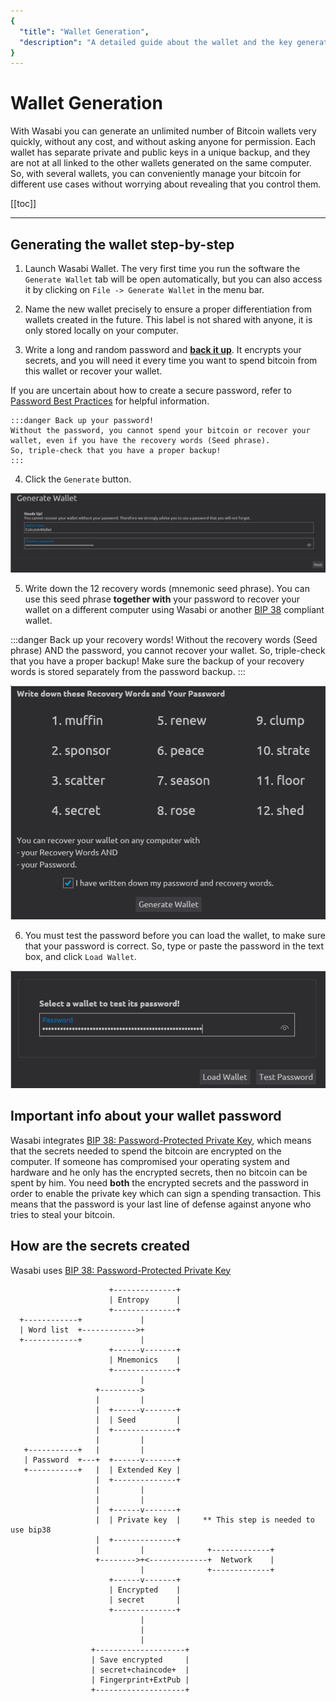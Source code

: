 ```yaml
---
{
  "title": "Wallet Generation",
  "description": "A detailed guide about the wallet and the key generation in Wasabi. This is the Wasabi documentation, an archive of knowledge about the open-source, non-custodial and privacy-focused Bitcoin wallet for desktop."
}
---
```


# Wallet Generation

With Wasabi you can generate an unlimited number of Bitcoin wallets very quickly, without any cost, and without asking anyone for permission.
Each wallet has separate private and public keys in a unique backup, and they are not at all linked to the other wallets generated on the same computer.
So, with several wallets, you can conveniently manage your bitcoin for different use cases without worrying about revealing that you control them.

[[toc]]

---

## Generating the wallet step-by-step

1. Launch Wasabi Wallet.
The very first time you run the software the `Generate Wallet` tab will be open automatically, but you can also access it by clicking on `File -> Generate Wallet` in the menu bar.

2. Name the new wallet precisely to ensure a proper differentiation from wallets created in the future.
This label is not shared with anyone, it is only stored locally on your computer.

3. Write a long and random password and **[back it up](/using-wasabi/BackupBestPractices.md)**.
It encrypts your secrets, and you will need it every time you want to spend bitcoin from this wallet or recover your wallet.

If you are uncertain about how to create a secure password, refer to [Password Best Practices](/using-wasabi/PasswordBestPractices.md) for helpful information.


	:::danger Back up your password!
	Without the password, you cannot spend your bitcoin or recover your wallet, even if you have the recovery words (Seed phrase).
	So, triple-check that you have a proper backup!
	:::

4. Click the `Generate` button.

![](/WalletManagerGenerateWallet.png)

5. Write down the 12 recovery words (mnemonic seed phrase).
You can use this seed phrase **together with** your password to recover your wallet on a different computer using Wasabi or another [BIP 38](/using-wasabi/BIPs.md#bip-38-password-protected-private-key) compliant wallet.

:::danger Back up your recovery words!
Without the recovery words (Seed phrase) AND the password, you cannot recover your wallet.
So, triple-check that you have a proper backup!
Make sure the backup of your recovery words is stored separately from the password backup.
:::

![](/WalletManagerRecoveryWords.png)

6. You must test the password before you can load the wallet, to make sure that your password is correct.
So, type or paste the password in the text box, and click `Load Wallet`.

![](/TestPassword.png)

## Important info about your wallet password

Wasabi integrates [BIP 38: Password-Protected Private Key](/using-wasabi/BIPs.md#bip-38-password-protected-private-key), which means that the secrets needed to spend the bitcoin are encrypted on the computer.
If someone has compromised your operating system and hardware and he only has the encrypted secrets, then no bitcoin can be spent by him.
You need **both** the encrypted secrets and the password in order to enable the private key which can sign a spending transaction.
This means that the password is your last line of defense against anyone who tries to steal your bitcoin.

## How are the secrets created

Wasabi uses [BIP 38: Password-Protected Private Key](/using-wasabi/BIPs.md#bip-38-password-protected-private-key)

```
                      +--------------+
                      | Entropy      |
                      +--------------+
  +------------+             |
  | Word list  +------------>+
  +------------+             |
                      +------v-------+
                      | Mnemonics    |
                      +--------------+
                             |
                   +--------->
                   |         |
                   |  +------v-------+
                   |  | Seed         |
                   |  +--------------+
                   |         |
   +-----------+   |         |
   | Password  +---+  +------v-------+
   +-----------+   |  | Extended Key |
                   |  +--------------+
                   |         |
                   |         |
                   |  +------v-------+
                   |  | Private key  |     ** This step is needed to use bip38
                   |  +--------------+
                   |         |              +-------------+
                   +-------->+<-------------+  Network    |
                             |              +-------------+
                      +------v-------+
                      | Encrypted    |
                      | secret       |
                      +--------------+
                             |
                             |
                             |
                  +--------------------+
                  | Save encrypted     |
                  | secret+chaincode+  |
                  | Fingerprint+ExtPub |
                  +--------------------+

```
